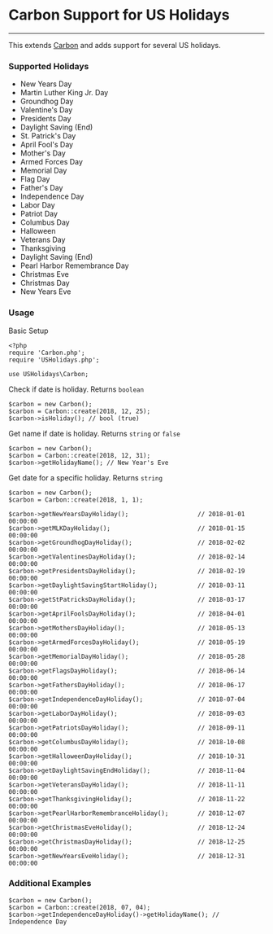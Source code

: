 # Carbon Support for US Holidays
***
This extends [Carbon](http://carbon.nesbot.com/) and adds support for several US holidays.

### Supported Holidays
 * New Years Day
 * Martin Luther King Jr. Day
 * Groundhog Day
 * Valentine's Day
 * Presidents Day
 * Daylight Saving (End)
 * St. Patrick's Day
 * April Fool's Day
 * Mother's Day
 * Armed Forces Day
 * Memorial Day
 * Flag Day
 * Father's Day
 * Independence Day
 * Labor Day
 * Patriot Day
 * Columbus Day
 * Halloween
 * Veterans Day
 * Thanksgiving
 * Daylight Saving (End)
 * Pearl Harbor Remembrance Day
 * Christmas Eve
 * Christmas Day
 * New Years Eve


### Usage

Basic Setup

    <?php
    require 'Carbon.php';
    require 'USHolidays.php';

    use USHolidays\Carbon;

Check if date is holiday. Returns `boolean`

    $carbon = new Carbon();
    $carbon = Carbon::create(2018, 12, 25);
    $carbon->isHoliday(); // bool (true)

Get name if date is holiday. Returns `string` or `false`

    $carbon = new Carbon();
    $carbon = Carbon::create(2018, 12, 31);
    $carbon->getHolidayName(); // New Year's Eve

Get date for a specific holiday. Returns `string`

    $carbon = new Carbon();
    $carbon = Carbon::create(2018, 1, 1);

    $carbon->getNewYearsDayHoliday();                   // 2018-01-01 00:00:00
    $carbon->getMLKDayHoliday();                        // 2018-01-15 00:00:00
    $carbon->getGroundhogDayHoliday();                  // 2018-02-02 00:00:00
    $carbon->getValentinesDayHoliday();                 // 2018-02-14 00:00:00
    $carbon->getPresidentsDayHoliday();                 // 2018-02-19 00:00:00
    $carbon->getDaylightSavingStartHoliday();           // 2018-03-11 00:00:00
    $carbon->getStPatricksDayHoliday();                 // 2018-03-17 00:00:00
    $carbon->getAprilFoolsDayHoliday();                 // 2018-04-01 00:00:00
    $carbon->getMothersDayHoliday();                    // 2018-05-13 00:00:00
    $carbon->getArmedForcesDayHoliday();                // 2018-05-19 00:00:00
    $carbon->getMemorialDayHoliday();                   // 2018-05-28 00:00:00
    $carbon->getFlagsDayHoliday();                      // 2018-06-14 00:00:00
    $carbon->getFathersDayHoliday();                    // 2018-06-17 00:00:00
    $carbon->getIndependenceDayHoliday();               // 2018-07-04 00:00:00
    $carbon->getLaborDayHoliday();                      // 2018-09-03 00:00:00
    $carbon->getPatriotsDayHoliday();                   // 2018-09-11 00:00:00
    $carbon->getColumbusDayHoliday();                   // 2018-10-08 00:00:00
    $carbon->getHalloweenDayHoliday();                  // 2018-10-31 00:00:00
    $carbon->getDaylightSavingEndHoliday();             // 2018-11-04 00:00:00
    $carbon->getVeteransDayHoliday();                   // 2018-11-11 00:00:00
    $carbon->getThanksgivingHoliday();                  // 2018-11-22 00:00:00
    $carbon->getPearlHarborRemembranceHoliday();        // 2018-12-07 00:00:00
    $carbon->getChristmasEveHoliday();                  // 2018-12-24 00:00:00
    $carbon->getChristmasDayHoliday();                  // 2018-12-25 00:00:00
    $carbon->getNewYearsEveHoliday();                   // 2018-12-31 00:00:00


### Additional Examples    

    $carbon = new Carbon();
    $carbon = Carbon::create(2018, 07, 04);
    $carbon->getIndependenceDayHoliday()->getHolidayName(); // Independence Day
